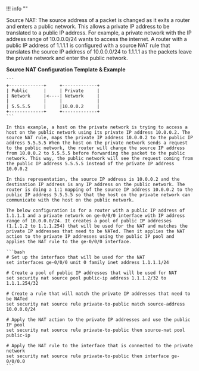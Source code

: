 !!! info ""

Source NAT: The source address of a packet is changed as it exits a router and enters a public network. This allows a private IP address to be translated to a public IP address. For example, a private network with the IP address range of 10.0.0.0/24 wants to access the internet. A router with a public IP address of 1.1.1.1 is configured with a source NAT rule that translates the source IP address of 10.0.0.0/24 to 1.1.1.1 as the packets leave the private network and enter the public network.


**Source NAT Configuration Template & Example**
    
    ```
    +-------------+     +-------------+
    | Public      |     | Private     |
    | Network     |<----| Network     |
    |             |     |             |
    | 5.5.5.5     |     |10.0.0.2     |
    +-------------+     +-------------+
    ```
    
    In this example, a host on the private network is trying to access a host on the public network using its private IP address 10.0.0.2. The source NAT rule, maps the private IP address 10.0.0.2 to the public IP address 5.5.5.5 When the host on the private network sends a request to the public network, the router will change the source IP address from 10.0.0.2 to 5.5.5.5 before forwarding the packet to the public network. This way, the public network will see the request coming from the public IP address 5.5.5.5 instead of the private IP address 10.0.0.2
    
    In this representation, the source IP address is 10.0.0.2 and the destination IP address is any IP address on the public network. The router is doing a 1:1 mapping of the source IP address 10.0.0.2 to the public IP address 5.5.5.5 so that the host on the private network can communicate with the host on the public network.
    
    The below configuration is for a router with a public IP address of 1.1.1.1 and a private network on ge-0/0/0 interface with IP address range of 10.0.0.0/24. It creates a pool of public IP addresses (1.1.1.2 to 1.1.1.254) that will be used for the NAT and matches the private IP addresses that need to be NATed. Then it applies the NAT action to the private IP addresses using the public IP pool and applies the NAT rule to the ge-0/0/0 interface.
    
    ```bash
    # Set up the interface that will be used for the NAT
    set interfaces ge-0/0/0 unit 0 family inet address 1.1.1.1/24
    
    # Create a pool of public IP addresses that will be used for NAT
    set security nat source pool public-ip address 1.1.1.2/32 to 1.1.1.254/32
    
    # Create a rule that will match the private IP addresses that need to be NATed
    set security nat source rule private-to-public match source-address 10.0.0.0/24
    
    # Apply the NAT action to the private IP addresses and use the public IP pool
    set security nat source rule private-to-public then source-nat pool public-ip
    
    # Apply the NAT rule to the interface that is connected to the private network
    set security nat source rule private-to-public then interface ge-0/0/0.0
    ```
